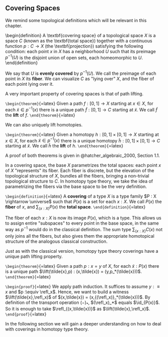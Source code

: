 ## Covering Spaces

We remind some topological definitions which will be relevant in this chapter.

\begin{definition}
A \textbf{covering space} of a topological space $X$ is a space $C$ (known as the \textbf{total space}) together with a continuous function $p : C \rightarrow X$ (the \textbf{projection}) satisfying the following condition: each point $x$ in $X$ has a neighborhood $U$ such that its preimage $p^{-1}(U)$ is the disjoint union of open sets, each homeomorphic to $U$.
\end{definition}

We say that $U$ is **evenly covered** by $p^{-1}(U)$. We call the preimage of each point in $X$ its **fiber**. We can visualize $C$ as "lying over" $X$, and the fiber of each point lying over it.

A very important property of covering spaces is that of path lifting.

```\begin{theorem}```{=latex}
Given a path $f : [0,1] \rightarrow X$ starting at $x \in X$, for each $\tilde{x} \in p^{-1}(x)$ there is a unique path $\tilde{f} : [0,1] \rightarrow C$ starting at $\tilde{x}$.
We call $\tilde{f}$ the **lift** of $f$.
```\end{theorem}```{=latex}

We can also uniquely lift homotopies.

```\begin{theorem}```{=latex}
Given a homotopy $h : [0,1] \times [0,1] \rightarrow X$ starting at $x \in X$, for each $\tilde{x} \in p^{-1}(x)$ there is a unique homotopy $\tilde{h} : [0,1] \times [0,1] \rightarrow C$ starting at $\tilde{x}$.
We call $\tilde{h}$ the **lift** of $h$.
```\end{theorem}```{=latex}

A proof of both theorems is given in @hatcher_algebraic_2000, Section 1.1.

In a covering space, the base $X$ parametrizes the total spaces: each point $x$ of $X$ "represents" its fiber.
Each fiber is discrete, but the elevation of the topological structure of $X$, bundles all the fibers, bringing a non-trivial topological structure to $C$.
In homotopy type theory, we take the idea of parametrizing the fibers via the base space to be the very definition.

```\begin{definition}```{=latex}
A **covering** of a type $X$ is a type family $P : X \rightarrow \universe$ such that $P(x)$ is a set for each $x : X$.
We call $P(x)$ the **fiber** of $x$, and $\sum_{(x : X)} P(x)$ the **total space**.
```\end{definition}```{=latex}

The fiber of each $x : X$ is now its image $P(x)$, which is a type.
This allows us to assign entire "subspaces" to every point in the base space, in the same way as $p^{-1}$ would do in the classical definition.
The sum type $\sum_{(x : X)} C(x)$ not only joins all the fibers, but also gives them the appropriate homotopical structure of the analogous classical construction.

Just as with the classical version, homotopy type theory coverings have a unique path lifting property.

```\begin{theorem}```{=latex}
Given a path $p : x = y$ of $X$, for each $\tilde{x} : P(x)$ there is a unique path $\lift(\tilde{x},p) : (x,\tilde{x}) = (y,p_*(\tilde{x}))$.
```\end{theorem}```{=latex}

```\begin{proof}```{=latex}
We apply path induction.
It suffices to assume $y :\equiv x$ and $p :\equiv \refl_x$.
Hence, we want to build a witness $\lift(\tilde{x},\refl_x)$ of $(x,\tilde{x}) = (x,{(\refl_x)}_*(\tilde{x}))$.
By definition of the transport operation $(-)_*$, $(\refl_x)_*$ equals $\id_{P(x)}$.
So it is enough to take $\refl_{(x,\tilde{x})}$ as $\lift(\tilde{x},\refl_x)$.
```\end{proof}```{=latex}

In the following section we will gain a deeper understanding on how to deal with coverings in homotopy type theory.
